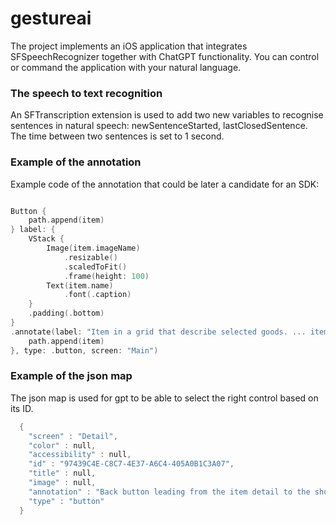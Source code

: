 # gestureai
The project implements an iOS application that integrates SFSpeechRecognizer together with ChatGPT functionality. You can control or command the application with your natural language. 

### The speech to text recognition
An SFTranscription extension is used to add two new variables to recognise sentences in natural speech: newSentenceStarted, lastClosedSentence. The time between two sentences is set to 1 second.

### Example of the annotation
Example code of the annotation that could be later a candidate for an SDK:

```swift

Button {
	path.append(item)
} label: {
	VStack {
		Image(item.imageName)
			.resizable()
			.scaledToFit()
			.frame(height: 100)
		Text(item.name)
			.font(.caption)
	}
	.padding(.bottom)
}
.annotate(label: "Item in a grid that describe selected goods. ... item name: \(item.name) item description:\(item.description)", command: { _ in
	path.append(item)
}, type: .button, screen: "Main")

```

### Example of the json map
The json map is used for gpt to be able to select the right control based on its ID.

```swift
  {
    "screen" : "Detail",
    "color" : null,
    "accessibility" : null,
    "id" : "97439C4E-C8C7-4E37-A6C4-405A0B1C3A07",
    "title" : null,
    "image" : null,
    "annotation" : "Back button leading from the item detail to the shop home page.",
    "type" : "button"
  }
```


